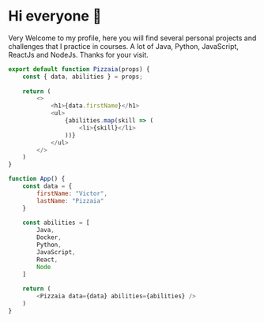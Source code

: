 # Hi everyone 👋

Very Welcome to my profile, here you will find several personal projects and challenges that I practice in courses.
A lot of Java, Python, JavaScript, ReactJs and NodeJs.
Thanks for your visit.

```javascript
export default function Pizzaia(props) {
    const { data, abilities } = props;
    
    return (
        <>
            <h1>{data.firstName}</h1>
            <ul>
                {abilities.map(skill => (
                    <li>{skill}</li>  
                ))}
            </ul>
        </>
    )
}

function App() {
    const data = {
        firstName: "Victor",
        lastName: "Pizzaia"
    }
    
    const abilities = [
        Java,
        Docker,
        Python,
        JavaScript,
        React,
        Node
    ]
    
    return (
        <Pizzaia data={data} abilities={abilities} />
    )
}
```

<!--
**Victor-Pizzaia/Victor-Pizzaia** is a ✨ _special_ ✨ repository because its `README.md` (this file) appears on your GitHub profile.

Here are some ideas to get you started:

- 🔭 I’m currently working on ...
- 🌱 I’m currently learning ...
- 👯 I’m looking to collaborate on ...
- 🤔 I’m looking for help with ...
- 💬 Ask me about ...
- 📫 How to reach me: ...
- 😄 Pronouns: ...
- ⚡ Fun fact: ...
-->
